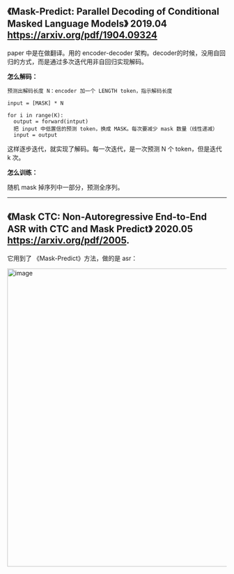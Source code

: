 ## 《Mask-Predict: Parallel Decoding of Conditional Masked Language Models》 2019.04 https://arxiv.org/pdf/1904.09324

paper 中是在做翻译。用的 encoder-decoder 架构。decoder的时候，没用自回归的方式，而是通过多次迭代用非自回归实现解码。

**怎么解码：**

```
预测出解码长度 N：encoder 加一个 LENGTH token，指示解码长度

input = [MASK] * N

for i in range(K): 
  output = forward(intput)
  把 input 中低置信的预测 token，换成 MASK。每次要减少 mask 数量（线性递减）
  input = output
```

这样逐步迭代，就实现了解码。每一次迭代，是一次预测 N 个 token，但是迭代 k 次。

**怎么训练：**

随机 mask 掉序列中一部分，预测全序列。

----

## 《Mask CTC: Non-Autoregressive End-to-End ASR with CTC and Mask Predict》 2020.05 https://arxiv.org/pdf/2005.

它用到了 《Mask-Predict》方法，做的是 asr：

<img width="812" height="684" alt="image" src="https://github.com/user-attachments/assets/442f0cd5-618a-42eb-90e4-89838ffd845a" />

